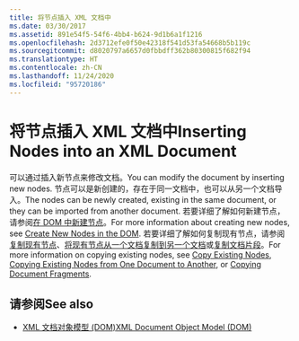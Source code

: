 ```yaml
---
title: 将节点插入 XML 文档中
ms.date: 03/30/2017
ms.assetid: 891e54f5-54f6-4bb4-b624-9d1b6a1f1216
ms.openlocfilehash: 2d3712efe0f50e42318f541d53fa54668b5b119c
ms.sourcegitcommit: d8020797a6657d0fbbdff362b80300815f682f94
ms.translationtype: HT
ms.contentlocale: zh-CN
ms.lasthandoff: 11/24/2020
ms.locfileid: "95720186"
---
```

# <a name="inserting-nodes-into-an-xml-document"></a><span data-ttu-id="f771a-102">将节点插入 XML 文档中</span><span class="sxs-lookup"><span data-stu-id="f771a-102">Inserting Nodes into an XML Document</span></span>

<span data-ttu-id="f771a-103">可以通过插入新节点来修改文档。</span><span class="sxs-lookup"><span data-stu-id="f771a-103">You can modify the document by inserting new nodes.</span></span> <span data-ttu-id="f771a-104">节点可以是新创建的，存在于同一文档中，也可以从另一个文档导入。</span><span class="sxs-lookup"><span data-stu-id="f771a-104">The nodes can be newly created, existing in the same document, or they can be imported from another document.</span></span> <span data-ttu-id="f771a-105">若要详细了解如何新建节点，请参阅[在 DOM 中新建节点](create-new-nodes-in-the-dom.md)。</span><span class="sxs-lookup"><span data-stu-id="f771a-105">For more information about creating new nodes, see [Create New Nodes in the DOM](create-new-nodes-in-the-dom.md).</span></span> <span data-ttu-id="f771a-106">若要详细了解如何复制现有节点，请参阅[复制现有节点](copy-existing-nodes.md)、[将现有节点从一个文档复制到另一个文档](copying-existing-nodes-from-one-document-to-another.md)或[复制文档片段](copying-document-fragments.md)。</span><span class="sxs-lookup"><span data-stu-id="f771a-106">For more information on copying existing nodes, see [Copy Existing Nodes](copy-existing-nodes.md), [Copying Existing Nodes from One Document to Another](copying-existing-nodes-from-one-document-to-another.md), or [Copying Document Fragments](copying-document-fragments.md).</span></span>  
  
## <a name="see-also"></a><span data-ttu-id="f771a-107">请参阅</span><span class="sxs-lookup"><span data-stu-id="f771a-107">See also</span></span>

- [<span data-ttu-id="f771a-108">XML 文档对象模型 (DOM)</span><span class="sxs-lookup"><span data-stu-id="f771a-108">XML Document Object Model (DOM)</span></span>](xml-document-object-model-dom.md)

